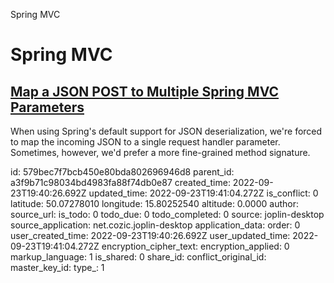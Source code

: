 Spring MVC

# Spring MVC

## [**Map a JSON POST to Multiple Spring MVC Parameters**](https://www.baeldung.com/spring-mvc-json-param-mapping/)
When using Spring's default support for JSON deserialization, we're forced to map the incoming JSON to a single request handler parameter. Sometimes, however, we'd prefer a more fine-grained method signature.


id: 579bec7f7bcb450e80bda802696946d8
parent_id: a3f9b71c98034bd4983fa88f74db0e87
created_time: 2022-09-23T19:40:26.692Z
updated_time: 2022-09-23T19:41:04.272Z
is_conflict: 0
latitude: 50.07278010
longitude: 15.80252540
altitude: 0.0000
author: 
source_url: 
is_todo: 0
todo_due: 0
todo_completed: 0
source: joplin-desktop
source_application: net.cozic.joplin-desktop
application_data: 
order: 0
user_created_time: 2022-09-23T19:40:26.692Z
user_updated_time: 2022-09-23T19:41:04.272Z
encryption_cipher_text: 
encryption_applied: 0
markup_language: 1
is_shared: 0
share_id: 
conflict_original_id: 
master_key_id: 
type_: 1